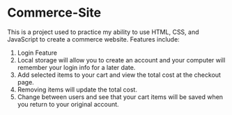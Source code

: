 # Commerce-Site
This is a project used to practice my ability to use HTML, CSS, and JavaScript to create a commerce website.
Features include: 
  1) Login Feature
  2) Local storage will allow you to create an account and your computer will remember your login info for a later date.
  3) Add selected items to your cart and view the total cost at the checkout page.
  4) Removing items will update the total cost.
  5) Change between users and see that your cart items will be saved when you return to your original account.
